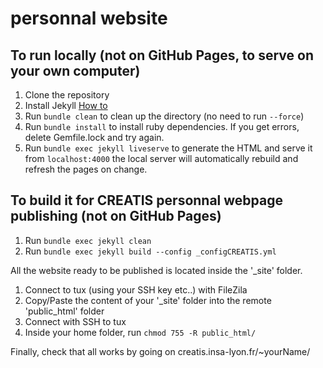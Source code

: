 # personnal website


## To run locally (not on GitHub Pages, to serve on your own computer)

1. Clone the repository 
1. Install Jekyll [How to](https://jekyllrb.com/docs/installation/)
1. Run `bundle clean` to clean up the directory (no need to run `--force`)
1. Run `bundle install` to install ruby dependencies. If you get errors, delete Gemfile.lock and try again.
1. Run `bundle exec jekyll liveserve` to generate the HTML and serve it from `localhost:4000` the local server will automatically rebuild and refresh the pages on change.

## To build it for CREATIS personnal webpage publishing (not on GitHub Pages)

1. Run `bundle exec jekyll clean`
1. Run `bundle exec jekyll build --config _configCREATIS.yml`

All the website ready to be published is located inside the '_site' folder.

1. Connect to tux (using your SSH key etc..) with FileZila
1. Copy/Paste the content of your '_site' folder into the remote 'public_html' folder
1. Connect with SSH to tux
1. Inside your home folder, run `chmod 755 -R public_html/`

Finally, check that all works by going on creatis.insa-lyon.fr/~yourName/
